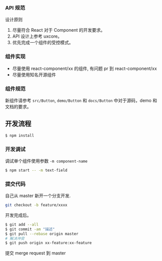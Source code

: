 ### API 规范

设计原则

1. 尽量符合 React 对于 Component 的开发要求。
2. API 设计上参考 uxcore。
3. 优先完成一个组件的受控模式。


### 组件实现

- 尽量使用 react-component/xx 的组件, 有问题 pr 到 react-component/xx
- 尽量使用知名开源组件

### 组件规范

新组件请参考 `src/Button`, `demo/Button` 和 `docs/Button` 中对于源码，demo 和文档的要求。

## 开发流程

```bash
$ npm install
```

### 开发调试

调试单个组件使用参数 `-m component-name`

```bash
$ npm start -- -m text-field
```

### 提交代码

自己从 master 新开一个分支开发.

```bash
git checkout -b feature/xxxx
```

开发完成后。

```bash
$ git add --all
$ git commit -am "描述"
$ git pull --rebase origin master
# 解决冲突
$ git push origin xx-feature:xx-feature
```

提交 merge request 到 master